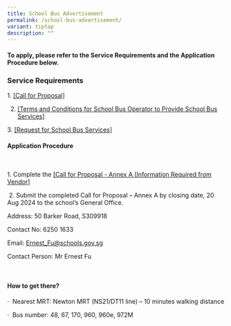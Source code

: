 ```yaml
---
title: School Bus Advertisement
permalink: /school-bus-advertisement/
variant: tiptap
description: ""
---
```

<h4></h4>
<h4><strong>To apply, please refer to the Service Requirements and the Application Procedure below. </strong>&nbsp;</h4>
<h3><strong>Service Requirements</strong></h3>
<p>1.&nbsp;<a href="/files/Call_for_Proposals__For_Single_Bus_Service__ACS__Pri_.pdf" rel="noopener noreferrer nofollow" target="_blank">[Call for Proposal]</a>
</p>
<ol start="2" data-tight="true" class="tight">
<li>
<p><a href="/files/Advertisement/T_C__for_School_Bus_Operator_to_Provide_School_Bus_Services.pdf" rel="noopener noreferrer nofollow" target="_blank">[Terms and Conditions for School Bus Operator to Provide School Bus Services]</a>
</p>
</li>
</ol>
<p>3.&nbsp;<a href="/files/Advertisement/Request_for_School_Bus_Services.pdf" rel="noopener noreferrer nofollow" target="_blank">[Request for School Bus Services]</a>
</p>
<h4><strong>Application Procedure</strong></h4>
<p>&nbsp;</p>
<p>1. Complete the <a href="/files/Call_for_Proposals__For_Single_Bus_Service__ACS__Pri_.pdf" rel="noopener noreferrer nofollow" target="_blank">[Call for Proposal - Annex A </a>
<a href="/files/Advertisement/Call_for_Proposal_Annex_A_Information_Required__from_Vendor.pdf" rel="noopener noreferrer nofollow" target="_blank">(Information Required from Vendor]</a>
</p>
<p>&nbsp;2. Submit the completed Call for Proposal – Annex A by closing date,
20 Aug 2024 to the school’s General Office.</p>
<p>Address: 50 Barker Road, S309918</p>
<p>Contact No: 6250 1633</p>
<p>Email: <a href="mailto:Ernest_Fu@schools.gov.sg" rel="noopener noreferrer nofollow" target="_blank">Ernest_Fu@schools.gov.sg</a>
</p>
<p>Contact Person: Mr Ernest Fu</p>
<p>&nbsp;</p>
<h4><strong>How to get there?</strong></h4>
<p>·&nbsp;&nbsp;Nearest MRT: Newton MRT (NS21/DT11 line) – 10 minutes walking
distance</p>
<p>·&nbsp;&nbsp;Bus number: 48, 67, 170, 960, 960e, 972M</p>